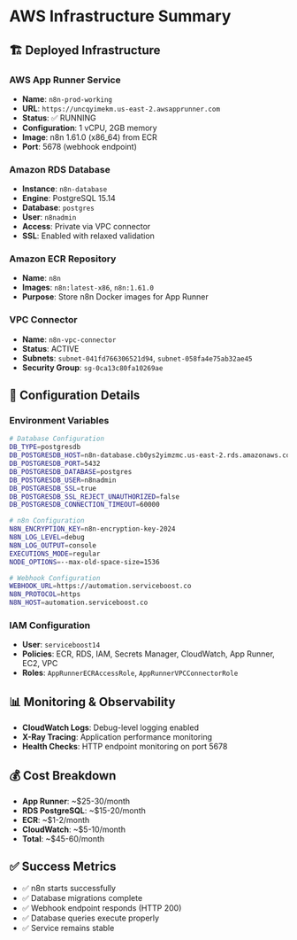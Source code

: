 # AWS Infrastructure Summary

## 🏗️ **Deployed Infrastructure**

### **AWS App Runner Service**
- **Name**: `n8n-prod-working`
- **URL**: `https://uncqyimekm.us-east-2.awsapprunner.com`
- **Status**: ✅ RUNNING
- **Configuration**: 1 vCPU, 2GB memory
- **Image**: n8n 1.61.0 (x86_64) from ECR
- **Port**: 5678 (webhook endpoint)

### **Amazon RDS Database**
- **Instance**: `n8n-database`
- **Engine**: PostgreSQL 15.14
- **Database**: `postgres`
- **User**: `n8nadmin`
- **Access**: Private via VPC connector
- **SSL**: Enabled with relaxed validation

### **Amazon ECR Repository**
- **Name**: `n8n`
- **Images**: `n8n:latest-x86`, `n8n:1.61.0`
- **Purpose**: Store n8n Docker images for App Runner

### **VPC Connector**
- **Name**: `n8n-vpc-connector`
- **Status**: ACTIVE
- **Subnets**: `subnet-041fd766306521d94`, `subnet-058fa4e75ab32ae45`
- **Security Group**: `sg-0ca13c80fa10269ae`

## 🔧 **Configuration Details**

### **Environment Variables**
```bash
# Database Configuration
DB_TYPE=postgresdb
DB_POSTGRESDB_HOST=n8n-database.cb0ys2yimzmc.us-east-2.rds.amazonaws.com
DB_POSTGRESDB_PORT=5432
DB_POSTGRESDB_DATABASE=postgres
DB_POSTGRESDB_USER=n8nadmin
DB_POSTGRESDB_SSL=true
DB_POSTGRESDB_SSL_REJECT_UNAUTHORIZED=false
DB_POSTGRESDB_CONNECTION_TIMEOUT=60000

# n8n Configuration
N8N_ENCRYPTION_KEY=n8n-encryption-key-2024
N8N_LOG_LEVEL=debug
N8N_LOG_OUTPUT=console
EXECUTIONS_MODE=regular
NODE_OPTIONS=--max-old-space-size=1536

# Webhook Configuration
WEBHOOK_URL=https://automation.serviceboost.co
N8N_PROTOCOL=https
N8N_HOST=automation.serviceboost.co
```

### **IAM Configuration**
- **User**: `serviceboost14`
- **Policies**: ECR, RDS, IAM, Secrets Manager, CloudWatch, App Runner, EC2, VPC
- **Roles**: `AppRunnerECRAccessRole`, `AppRunnerVPCConnectorRole`

## 📊 **Monitoring & Observability**
- **CloudWatch Logs**: Debug-level logging enabled
- **X-Ray Tracing**: Application performance monitoring
- **Health Checks**: HTTP endpoint monitoring on port 5678

## 💰 **Cost Breakdown**
- **App Runner**: ~$25-30/month
- **RDS PostgreSQL**: ~$15-20/month
- **ECR**: ~$1-2/month
- **CloudWatch**: ~$5-10/month
- **Total**: ~$45-60/month

## ✅ **Success Metrics**
- ✅ n8n starts successfully
- ✅ Database migrations complete
- ✅ Webhook endpoint responds (HTTP 200)
- ✅ Database queries execute properly
- ✅ Service remains stable
